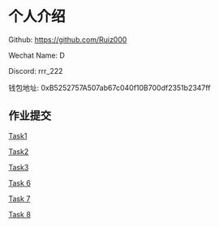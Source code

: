 # 个人介绍

Github: https://github.com/Ruiz000

Wechat Name: D  

Discord: rrr_222  

钱包地址: 0xB5252757A507ab67c040f10B700df2351b2347ff

## 作业提交
[Task1](https://github.com/Ruiz000/bootcamp-task1)

[Task2](https://github.com/Ruiz000/bootcamp-task2)

[Task3](https://github.com/Ruiz000/bootcamp-task3)

[Task 6](https://github.com/Ruiz000/ChainlinkLearningPath/blob/main/contracts/DataFeedTask.sol)

[Task 7](https://github.com/Ruiz000/ChainlinkLearningPath/blob/main/contracts/VRFTask.sol)

[Task 8](https://github.com/Ruiz000/ChainlinkLearningPath/blob/main/contracts/AutomationTask.sol)


